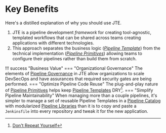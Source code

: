 # Key Benefits

Here's a distilled explanation of why you should use JTE.

1. JTE is a pipeline development *framework* for creating tool-agnostic, templated workflows that can be shared across teams creating applications with different technologies.
2. This approach separates the business logic ([*Pipeline Template*](../pipeline-templates/overview.md)) from the technical implementation ([*Pipeline Primitives*](../pipeline-primitives/overview.md)) allowing teams to configure their pipelines rather than build them from scratch.

!!! success "Business Value"
    === "Organizational Governance"
        The elements of [Pipeline Governance](../pipeline-governance/overview.md) in JTE allow organizations to scale DevSecOps and have assurances that required security gates are being performed.
    === "Optimize Pipeline Code Reuse"
        The plug-and-play nature of [Pipeline Primitives](../pipeline-primitives/overview.md) helps keep [Pipeline Templates](../pipeline-templates/overview.md) DRY[^1].
    === "Simplify Pipeline Maintainability"
        When managing more than a couple pipelines, it's simpler to manage a set of reusable Pipeline Templates in a [Pipeline Catalog](../pipeline-templates/pipeline-catalog.md) with modularized [Pipeline Libraries](./../library-development/overview.md) than it is to copy and paste a `Jenkinsfile` into every repository and tweak it for the new application.

[^1]: [Don't Repeat Yourself](https://en.wikipedia.org/wiki/Don%27t_repeat_yourself)
